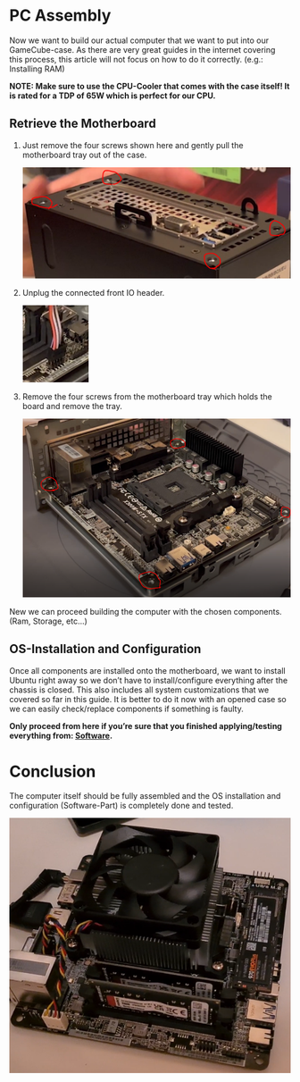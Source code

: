 # PC Assembly
Now we want to build our actual computer that we want to put into our GameCube-case. As there are very great guides in the internet covering this process, this article will not focus on how to do it correctly. (e.g.: Installing RAM)

**NOTE: Make sure to use the CPU-Cooler that comes with the case itself! It is rated for a TDP of 65W which is perfect for our CPU.**

## Retrieve the Motherboard
1. Just remove the four screws shown here and gently pull the motherboard tray out of the case.

    ![pc_case]


2. Unplug the connected front IO header.

    ![pc_stock_frontheader]

3. Remove the four screws from the motherboard tray which holds the board and remove the tray.

    ![pc_mb_tray]

New we can proceed building the computer with the chosen components. (Ram, Storage, etc...)

## OS-Installation and Configuration
Once all components are installed onto the motherboard, we want to install Ubuntu right away so we don’t have to install/configure everything after the chassis is closed. This also includes all system customizations that we covered so far in this guide. It is better to do it now with an opened case so we can easily check/replace components if something is faulty.

**Only proceed from here if you’re sure that you finished applying/testing everything from: [Software](../../1%20-%20Software/).**

# Conclusion
The computer itself should be fully assembled and the OS installation and configuration (Software-Part) is completely done and tested.

![assembled_pc]

[pc_case]: ../../images/pc_case.PNG
[pc_stock_frontheader]: ../../images/pc_stock_frontheader.PNG
[pc_mb_tray]: ../../images/pc_mb_tray.PNG
[assembled_pc]: ../../images/assembled_pc.PNG
